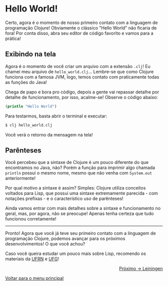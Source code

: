 # Hello World!

Certo, agora é o momento de nosso primeiro contato com a linguagem de programação Clojure! Obviamente o clássico "Hello World" não ficaria de fora! Por conta disso, abra seu editor de código favorito e vamos para a prática! 

## Exibindo na tela

Agora é o momento de você criar um arquivo com a extensão `.clj`! Eu chamei meu arquivo de `hello_world.clj`... Lembre-se que como Clojure funciona com a famosa JVM, logo, temos contato com praticamente todas as funções do Java!

Chega de papo e bora pro código, depois a gente vai repassar detalhe por detalhe de funcionamento, por isso, acalme-se! Observe o código abaixo:

```clj
(println "Hello World")
```

Para testarmos, basta abrir o terminal e executar:

```sh
$ clj hello_world.clj
```

Você verá o retorno da mensagem na tela!

## Parênteses

Você percebeu que a sintaxe de Clojure é um pouco diferente do que encontramos no Java, não? Porém a função para imprimir algo chamada `println` possui o mesmo nome, mesmo que não venha com `System.out` anteriormente! 

Por qual motivo a sintaxe é assim? Simples: Clojure utiliza conceitos voltados para Lisp, que possui uma sintaxe extremamente parecida - com notações prefixas - e o característico uso de parênteses!

Ainda vamos entrar com mais detalhes sobre a sintaxe e funcionamento no geral, mas, por agora, não se preocupe! Apenas tenha certeza que tudo funcionou corretamente!

---

Pronto! Agora que você já teve seu primeiro contato com a linguagem de programação Clojure, podemos avançar para os próximos desenvolvimentos! O que você achou?

Caso você queira estudar um pouco mais sobre Lisp, recomendo os materiais da [UFRN](https://www.dca.ufrn.br/~adelardo/lisp/) e [UFG](https://ww2.inf.ufg.br/~eduardo/lp/alunos/lisp/intro.html)!

<p align="right">
  <a href="https://github.com/lanjoni/clojure4noobs/tree/main/content/intro/leiningen.md">Próximo -> Leiningen</a>
</p>

<p align="left">
  <a href="https://github.com/lanjoni/clojure4noobs#roadmap">Voltar para o menu principal</a>
</p>
